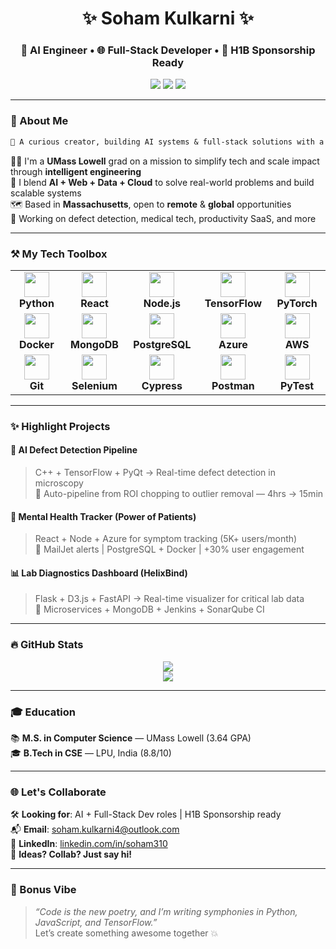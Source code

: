 <!-- Profile Header -->
<h1 align="center">✨ Soham Kulkarni ✨</h1>
<h3 align="center">🧠 AI Engineer • 🌐 Full-Stack Developer • 🛂 H1B Sponsorship Ready</h3>

<p align="center">
  <a href="mailto:soham.kulkarni4@outlook.com"><img src="https://img.shields.io/badge/Email-D14836?style=for-the-badge&logo=gmail&logoColor=white"/></a>
  <a href="https://www.linkedin.com/in/soham310/"><img src="https://img.shields.io/badge/LinkedIn-blue?style=for-the-badge&logo=linkedin&logoColor=white" /></a>
  <a href="https://github.com/kulkarnisoham"><img src="https://img.shields.io/badge/GitHub-171515?style=for-the-badge&logo=github&logoColor=white" /></a>
</p>

---

### 🌈 About Me

```diff
💬 A curious creator, building AI systems & full-stack solutions with a human touch
```

🧑‍💻 I'm a **UMass Lowell** grad on a mission to simplify tech and scale impact through **intelligent engineering**  
🧩 I blend **AI + Web + Data + Cloud** to solve real-world problems and build scalable systems  
🗺️ Based in **Massachusetts**, open to **remote** & **global** opportunities  
🤖 Working on defect detection, medical tech, productivity SaaS, and more

---

### ⚒️ My Tech Toolbox

<div align="center">

<table>
<tr>
<td align="center" width="130">
  <img src="https://cdn.simpleicons.org/python/3776AB" width="40"/><br><b>Python</b>
</td>
<td align="center" width="130">
  <img src="https://cdn.simpleicons.org/react/61DAFB" width="40"/><br><b>React</b>
</td>
<td align="center" width="130">
  <img src="https://cdn.simpleicons.org/node.js/339933" width="40"/><br><b>Node.js</b>
</td>
<td align="center" width="130">
  <img src="https://cdn.simpleicons.org/tensorflow/FF6F00" width="40"/><br><b>TensorFlow</b>
</td>
<td align="center" width="130">
  <img src="https://cdn.simpleicons.org/pytorch/EE4C2C" width="40"/><br><b>PyTorch</b>
</td>
</tr>
<tr>
<td align="center" width="130">
  <img src="https://cdn.simpleicons.org/docker/2496ED" width="40"/><br><b>Docker</b>
</td>
<td align="center" width="130">
  <img src="https://cdn.simpleicons.org/mongodb/47A248" width="40"/><br><b>MongoDB</b>
</td>
<td align="center" width="130">
  <img src="https://cdn.simpleicons.org/postgresql/336791" width="40"/><br><b>PostgreSQL</b>
</td>
<td align="center" width="130">
  <img src="https://img.icons8.com/color/48/000000/azure-1.png" width="40"/><br><b>Azure</b>
</td>
<td align="center" width="130">
<img src="https://img.icons8.com/color/48/000000/amazon-web-services.png" width="40"/><br><b>AWS</b>
</td>
</tr>
<tr>
<td align="center" width="130">
  <img src="https://cdn.simpleicons.org/git/DE4C36" width="40"/><br><b>Git</b>
</td>
<td align="center" width="130">
  <img src="https://cdn.simpleicons.org/selenium/43B02A" width="40"/><br><b>Selenium</b>
</td>
<td align="center" width="130">
  <img src="https://cdn.simpleicons.org/cypress/17202C" width="40"/><br><b>Cypress</b>
</td>
<td align="center" width="130">
  <img src="https://cdn.simpleicons.org/postman/FF6C37" width="40"/><br><b>Postman</b>
</td>
<td align="center" width="130">
  <img src="https://cdn.simpleicons.org/pytest/0A9EDC" width="40"/><br><b>PyTest</b>
</td>
</tr>
</table>

</div>

---

### ✨ Highlight Projects

#### 🔬 AI Defect Detection Pipeline

> C++ + TensorFlow + PyQt → Real-time defect detection in microscopy  
> 🧠 Auto-pipeline from ROI chopping to outlier removal — 4hrs → 15min

#### 🧠 Mental Health Tracker (Power of Patients)

> React + Node + Azure for symptom tracking (5K+ users/month)  
> 📲 MailJet alerts | PostgreSQL + Docker | +30% user engagement

#### 📊 Lab Diagnostics Dashboard (HelixBind)

> Flask + D3.js + FastAPI → Real-time visualizer for critical lab data  
> 🔗 Microservices + MongoDB + Jenkins + SonarQube CI

---

### 🔥 GitHub Stats

<p align="center">
  <img src="https://github-readme-stats.vercel.app/api?username=kulkarnisoham&show_icons=true&theme=highcontrast" />
  <br/>
  <img src="https://github-readme-streak-stats.herokuapp.com/?user=kulkarnisoham&theme=radical" />
</p>

---

### 🎓 Education

📚 **M.S. in Computer Science** — UMass Lowell (3.64 GPA)  
🎓 **B.Tech in CSE** — LPU, India (8.8/10)

---

### 🌐 Let's Collaborate

🛠️ **Looking for**: AI + Full-Stack Dev roles | H1B Sponsorship ready  
📬 **Email**: soham.kulkarni4@outlook.com  
🔗 **LinkedIn**: [linkedin.com/in/soham310](https://www.linkedin.com/in/soham310)  
🧠 **Ideas? Collab? Just say hi!**

---

### 🪩 Bonus Vibe

> _“Code is the new poetry, and I’m writing symphonies in Python, JavaScript, and TensorFlow.”_  
> Let’s create something awesome together 💥
